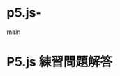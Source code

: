 # p5.js-
main

<!DOCTYPE html>
<html lang="ja">
  <head>
    <meta charset="UTF-8" />
    <title>P5.js 練習問題解答</title>
    <script src="https://cdn.jsdelivr.net/npm/p5@2.0.3/lib/p5.min.js">
    </script>
  </head>
  <body>
    <h1>P5.js 練習問題解答</h1>
    <script>
      function setup() {
        createCanvas(320, 180);
      }
       function draw() {
        stroke("black");
        strokeWeight(0.1);
        rect(x,y,320,180)
      }
    </script>
  </body>
</html>
